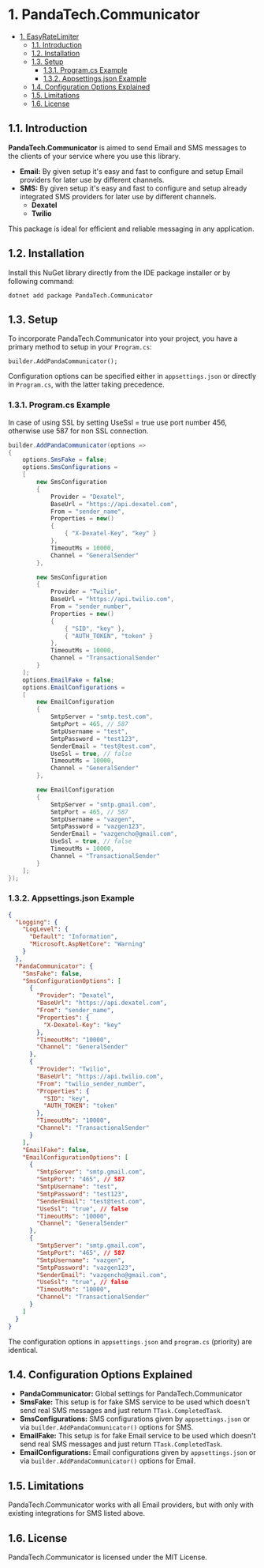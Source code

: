 # 1. PandaTech.Communicator

- [1. EasyRateLimiter](#1-easyratelimiter)
  - [1.1. Introduction](#11-introduction)
  - [1.2. Installation](#12-installation)
  - [1.3. Setup](#13-setup)
    - [1.3.1. Program.cs Example](#131-programcs-example)
    - [1.3.2. Appsettings.json Example](#132-appsettingsjson-example)
  - [1.4. Configuration Options Explained](#14-configuration-options-explained)
  - [1.5. Limitations](#15-limitations)
  - [1.6. License](#16-license)

## 1.1. Introduction
**PandaTech.Communicator** is aimed to send Email and SMS messages to the clients of your service where you use this library.

- **Email:** By given setup it's easy and fast to configure and setup Email providers for later use by different channels.
- **SMS:** By given setup it's easy and fast to configure and setup already integrated SMS providers for later use by different channels.
  - **Dexatel**
  - **Twilio**

This package is ideal for efficient and reliable messaging in any application.

## 1.2. Installation

Install this NuGet library directly from the IDE package installer or by following command: 

`dotnet add package PandaTech.Communicator`

## 1.3. Setup

To incorporate PandaTech.Communicator into your project, you have a primary method to setup in your `Program.cs`:

`builder.AddPandaCommunicator();`

Configuration options can be specified either in `appsettings.json` or directly in `Program.cs`, with the latter taking precedence.

### 1.3.1. Program.cs Example

In case of using SSL by setting UseSsl = true use port number 456, otherwise use 587 for non SSL connection. 

```csharp
builder.AddPandaCommunicator(options =>
{
    options.SmsFake = false;
    options.SmsConfigurations =
    [
        new SmsConfiguration
        {
            Provider = "Dexatel",
            BaseUrl = "https://api.dexatel.com",
            From = "sender_name",
            Properties = new()
            {
                { "X-Dexatel-Key", "key" }
            },
            TimeoutMs = 10000,
            Channel = "GeneralSender"
        },

        new SmsConfiguration
        {
            Provider = "Twilio",
            BaseUrl = "https://api.twilio.com",
            From = "sender_number",
            Properties = new()
            {
                { "SID", "key" },
                { "AUTH_TOKEN", "token" }
            },
            TimeoutMs = 10000,
            Channel = "TransactionalSender"
        }
    ];
    options.EmailFake = false;
    options.EmailConfigurations =
    [
        new EmailConfiguration
        {
            SmtpServer = "smtp.test.com",
            SmtpPort = 465, // 587
            SmtpUsername = "test",
            SmtpPassword = "test123",
            SenderEmail = "test@test.com",
            UseSsl = true, // false
            TimeoutMs = 10000,
            Channel = "GeneralSender"
        },

        new EmailConfiguration
        {
            SmtpServer = "smtp.gmail.com",
            SmtpPort = 465, // 587
            SmtpUsername = "vazgen",
            SmtpPassword = "vazgen123",
            SenderEmail = "vazgencho@gmail.com",
            UseSsl = true, // false
            TimeoutMs = 10000,
            Channel = "TransactionalSender"
        }
    ];
});

```

### 1.3.2. Appsettings.json Example

```json
{
  "Logging": {
    "LogLevel": {
      "Default": "Information",
      "Microsoft.AspNetCore": "Warning"
    }
  },
  "PandaCommunicator": {
    "SmsFake": false,
    "SmsConfigurationOptions": [
      {
        "Provider": "Dexatel",
        "BaseUrl": "https://api.dexatel.com",
        "From": "sender_name",
        "Properties": {
          "X-Dexatel-Key": "key"
        },
        "TimeoutMs": "10000",
        "Channel": "GeneralSender"
      },
      {
        "Provider": "Twilio",
        "BaseUrl": "https://api.twilio.com",
        "From": "twilio_sender_number",
        "Properties": {
          "SID": "key",
          "AUTH_TOKEN": "token"
        },
        "TimeoutMs": "10000",
        "Channel": "TransactionalSender"
      }
    ],
    "EmailFake": false,
    "EmailConfigurationOptions": [
      {
        "SmtpServer": "smtp.gmail.com",
        "SmtpPort": "465", // 587
        "SmtpUsername": "test",
        "SmtpPassword": "test123",
        "SenderEmail": "test@test.com",
        "UseSsl": "true", // false
        "TimeoutMs": "10000",
        "Channel": "GeneralSender"
      },
      {
        "SmtpServer": "smtp.gmail.com",
        "SmtpPort": "465", // 587
        "SmtpUsername": "vazgen",
        "SmtpPassword": "vazgen123",
        "SenderEmail": "vazgencho@gmail.com",
        "UseSsl": "true", // false
        "TimeoutMs": "10000",
        "Channel": "TransactionalSender"
      }
    ]
  }
}
```
The configuration options in `appsettings.json` and `program.cs` (priority) are identical.

## 1.4. Configuration Options Explained

- **PandaCommunicator:** Global settings for PandaTech.Communicator
- **SmsFake:** This setup is for fake SMS service to be used which doesn't send real SMS messages and just return `TTask.CompletedTask`.
- **SmsConfigurations:** SMS configurations given by `appsettings.json` or via `builder.AddPandaCommunicator()` options for SMS.
- **EmailFake:** This setup is for fake Email service to be used which doesn't send real SMS messages and just return `TTask.CompletedTask`.
- **EmailConfigurations:** Email configurations given by `appsettings.json` or via `builder.AddPandaCommunicator()` options for Email.

## 1.5. Limitations

PandaTech.Communicator works with all Email providers, but with only with existing integrations for SMS listed above.

## 1.6. License

PandaTech.Communicator is licensed under the MIT License.
